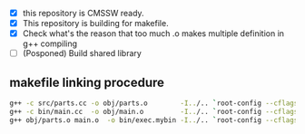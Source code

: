 - [x] this repository is CMSSW ready.
- [x] This repository is building for makefile.
- [x] Check what's the reason that too much .o makes multiple definition in g++ compiling
- [ ] (Posponed) Build shared library

## makefile linking procedure
``` bash
g++ -c src/parts.cc -o obj/parts.o        -I../.. `root-config --cflags --libs`
g++ -c bin/main.cc  -o obj/main.o         -I../.. `root-config --cflags --libs`
g++ obj/parts.o main.o  -o bin/exec.mybin -I../.. `root-config --cflags --libs`
```

